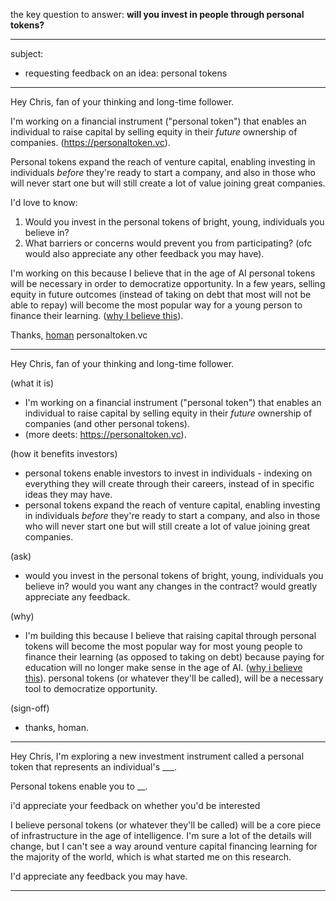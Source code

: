 the key question to answer: **will you invest in people through personal tokens?**

---

subject:
- requesting feedback on an idea: personal tokens

---

Hey Chris, fan of your thinking and long-time follower.

I'm working on a financial instrument ("personal token") that enables an individual to raise capital by selling equity in their _future_ ownership of companies. (https://personaltoken.vc).

Personal tokens expand the reach of venture capital, enabling investing in individuals *before* they're ready to start a company, and also in those who will never start one but will still create a lot of value joining great companies.

I'd love to know:
1. Would you invest in the personal tokens of bright, young, individuals you believe in?
2. What barriers or concerns would prevent you from participating?
(ofc would also appreciate any other feedback you may have).

I'm working on this because I believe that in the age of AI personal tokens will be necessary in order to democratize opportunity. In a few years, selling equity in future outcomes (instead of taking on debt that most will not be able to repay) will become the most popular way for a young person to finance their learning. ([why I believe this](https://personaltoken.vc/why)).

Thanks,
[homan](https://x.com/homanafterall)
personaltoken.vc

---

Hey Chris, fan of your thinking and long-time follower. 

(what it is)
- I'm working on a financial instrument ("personal token") that enables an individual to raise capital by selling equity in their _future_ ownership of companies (and other personal tokens).
- (more deets: https://personaltoken.vc).

(how it benefits investors)
- personal tokens enable investors to invest in individuals - indexing on everything they will create through their careers, instead of in specific ideas they may have.
- personal tokens expand the reach of venture capital, enabling investing in individuals *before* they're ready to start a company, and also in those who will never start one but will still create a lot of value joining great companies.

(ask)
- would you invest in the personal tokens of bright, young, individuals you believe in? would you want any changes in the contract? would greatly appreciate any feedback.

(why)
- I'm building this because I believe that raising capital through personal tokens will become the most popular way for most young people to finance their learning (as opposed to taking on debt) because paying for education will no longer make sense in the age of AI. ([why i believe this](https://personaltoken.vc/why)). personal tokens (or whatever they'll be called), will be a necessary tool to democratize opportunity.

(sign-off)
- thanks, homan.

---

Hey Chris, I'm exploring a new investment instrument called a personal token that represents an individual's ___.

Personal tokens enable you to __.

i'd appreciate your feedback on whether you'd be interested

I believe personal tokens (or whatever they'll be called) will be a core piece of infrastructure in the age of intelligence. I'm sure a lot of the details will change, but I can't see a way around venture capital financing learning for the majority of the world, which is what started me on this research.

I'd appreciate any feedback you may have.

---

